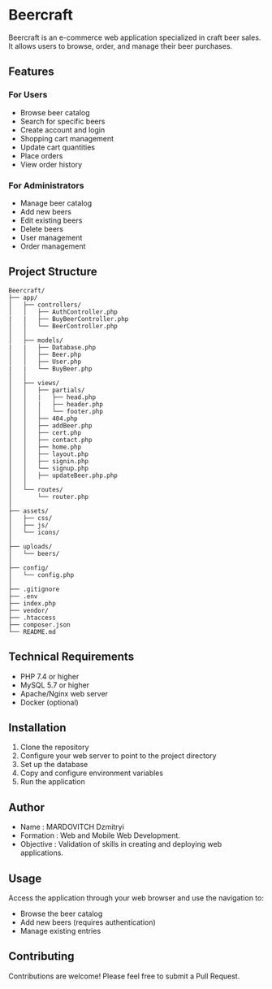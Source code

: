 # Beercraft

Beercraft is an e-commerce web application specialized in craft beer sales. It allows users to browse, order, and manage their beer purchases.

## Features

### For Users
- Browse beer catalog
- Search for specific beers
- Create account and login
- Shopping cart management
- Update cart quantities
- Place orders
- View order history

### For Administrators
- Manage beer catalog
- Add new beers
- Edit existing beers
- Delete beers
- User management
- Order management

## Project Structure
```
Beercraft/
├── app/
│   ├── controllers/               
│   │   ├── AuthController.php       
|   |   ├── BuyBeerController.php    
│   │   └── BeerController.php       
│   │
│   ├── models/ 
|   |   ├── Database.php                       
│   │   ├── Beer.php                 
│   │   ├── User.php                 
|   |   └── BuyBeer.php              
│   │
│   ├── views/                      
│   │   ├── partials/   
│   │   |   ├── head.php     
│   │   |   ├── header.php 
│   │   │   └── footer.php     
│   │   ├── 404.php                        
│   │   ├── addBeer.php           
│   │   ├── cert.php        
│   │   ├── contact.php                  
│   │   ├── home.php           
│   │   ├── layout.php        
│   │   ├── signin.php       
│   │   └── signup.php        
│   │   ├── updateBeer.php.php                
│   │
│   └── routes/                           
│       └── router.php              
│
├── assets/                       
│   ├── css/                  
│   ├── js/                      
│   └── icons/                 
│
├── uploads/                        
│   └── beers/                     
│
├── config/                          
│   └── config.php               
│
├── .gitignore
├── .env
├── index.php
├── vendor/                       
├── .htaccess                  
├── composer.json               
└── README.md                      
```

## Technical Requirements
- PHP 7.4 or higher
- MySQL 5.7 or higher
- Apache/Nginx web server
- Docker (optional)

## Installation
1. Clone the repository
2. Configure your web server to point to the project directory
3. Set up the database
4. Copy and configure environment variables
5. Run the application

## Author

-   Name : MARDOVITCH Dzmitryi
-   Formation : Web and Mobile Web Development.
-   Objective : Validation of skills in creating and deploying web applications.

## Usage
Access the application through your web browser and use the navigation to:
- Browse the beer catalog
- Add new beers (requires authentication)
- Manage existing entries

## Contributing
Contributions are welcome! Please feel free to submit a Pull Request.




